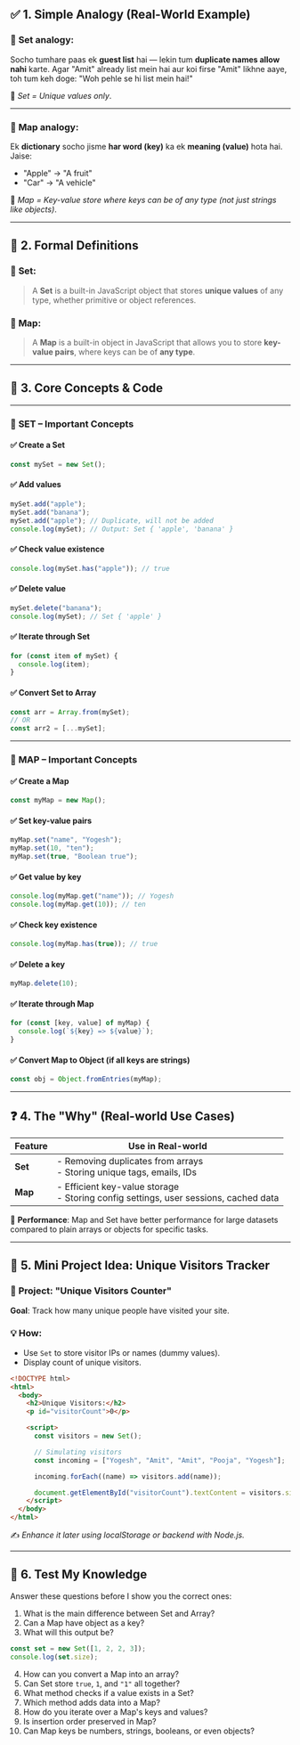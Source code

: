 ## ✅ 1. **Simple Analogy (Real-World Example)**

### 🔶 **Set** analogy:

Socho tumhare paas ek **guest list** hai — lekin tum **duplicate names allow nahi** karte. Agar "Amit" already list mein hai aur koi firse "Amit" likhne aaye, toh tum keh doge: "Woh pehle se hi list mein hai!"

📌 _Set = Unique values only_.

---

### 🔷 **Map** analogy:

Ek **dictionary** socho jisme **har word (key)** ka ek **meaning (value)** hota hai. Jaise:

- "Apple" → "A fruit"
- "Car" → "A vehicle"

📌 _Map = Key-value store where keys can be of any type (not just strings like objects)_.

---

## 📘 2. **Formal Definitions**

### 🔶 **Set**:

> A **Set** is a built-in JavaScript object that stores **unique values** of any type, whether primitive or object references.

### 🔷 **Map**:

> A **Map** is a built-in object in JavaScript that allows you to store **key-value pairs**, where keys can be of **any type**.

---

## 🧠 3. **Core Concepts & Code**

---

### 🔶 **SET – Important Concepts**

#### ✅ Create a Set

```js
const mySet = new Set();
```

#### ✅ Add values

```js
mySet.add("apple");
mySet.add("banana");
mySet.add("apple"); // Duplicate, will not be added
console.log(mySet); // Output: Set { 'apple', 'banana' }
```

#### ✅ Check value existence

```js
console.log(mySet.has("apple")); // true
```

#### ✅ Delete value

```js
mySet.delete("banana");
console.log(mySet); // Set { 'apple' }
```

#### ✅ Iterate through Set

```js
for (const item of mySet) {
  console.log(item);
}
```

#### ✅ Convert Set to Array

```js
const arr = Array.from(mySet);
// OR
const arr2 = [...mySet];
```

---

### 🔷 **MAP – Important Concepts**

#### ✅ Create a Map

```js
const myMap = new Map();
```

#### ✅ Set key-value pairs

```js
myMap.set("name", "Yogesh");
myMap.set(10, "ten");
myMap.set(true, "Boolean true");
```

#### ✅ Get value by key

```js
console.log(myMap.get("name")); // Yogesh
console.log(myMap.get(10)); // ten
```

#### ✅ Check key existence

```js
console.log(myMap.has(true)); // true
```

#### ✅ Delete a key

```js
myMap.delete(10);
```

#### ✅ Iterate through Map

```js
for (const [key, value] of myMap) {
  console.log(`${key} => ${value}`);
}
```

#### ✅ Convert Map to Object (if all keys are strings)

```js
const obj = Object.fromEntries(myMap);
```

---

## ❓ 4. **The "Why" (Real-world Use Cases)**

| Feature | Use in Real-world                                                                        |
| ------- | ---------------------------------------------------------------------------------------- |
| **Set** | - Removing duplicates from arrays <br> - Storing unique tags, emails, IDs                |
| **Map** | - Efficient key-value storage <br> - Storing config settings, user sessions, cached data |

🔧 **Performance**: Map and Set have better performance for large datasets compared to plain arrays or objects for specific tasks.

---

## 🔨 5. **Mini Project Idea: Unique Visitors Tracker**

### 🧠 **Project: "Unique Visitors Counter"**

**Goal**: Track how many unique people have visited your site.

### 💡 How:

- Use `Set` to store visitor IPs or names (dummy values).
- Display count of unique visitors.

```html
<!DOCTYPE html>
<html>
  <body>
    <h2>Unique Visitors:</h2>
    <p id="visitorCount">0</p>

    <script>
      const visitors = new Set();

      // Simulating visitors
      const incoming = ["Yogesh", "Amit", "Amit", "Pooja", "Yogesh"];

      incoming.forEach((name) => visitors.add(name));

      document.getElementById("visitorCount").textContent = visitors.size;
    </script>
  </body>
</html>
```

✍️ _Enhance it later using localStorage or backend with Node.js._

---

## 🧪 6. **Test My Knowledge**

Answer these questions before I show you the correct ones:

1. What is the main difference between Set and Array?
2. Can a Map have object as a key?
3. What will this output be?

```js
const set = new Set([1, 2, 2, 3]);
console.log(set.size);
```

4. How can you convert a Map into an array?
5. Can Set store `true`, `1`, and `"1"` all together?
6. What method checks if a value exists in a Set?
7. Which method adds data into a Map?
8. How do you iterate over a Map's keys and values?
9. Is insertion order preserved in Map?
10. Can Map keys be numbers, strings, booleans, or even objects?
